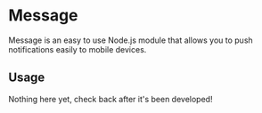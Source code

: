 # Message

Message is an easy to use Node.js module that allows you to push notifications easily to mobile devices.

## Usage

Nothing here yet, check back after it's been developed!
